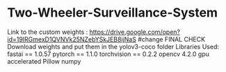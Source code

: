 # Two-Wheeler-Surveillance-System
Link to the custom weights : https://drive.google.com/open?id=19IRGmexD1QVNVk25NZebYSkJEB8ijNaS
#change FINAL CHECK
Download weights and put them in the yolov3-coco folder
Libraries Used:
fastai == 1.0.57
pytorch == 1.1.0
torchvision == 0.2.2
opencv 4.2.0 gpu accelerated
Pillow
numpy
